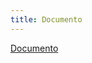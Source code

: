```yaml
---
title: Documento
---
```

[Documento](https://github.com/user-attachments/files/20143174/trabp1ceub.2.pdf)
